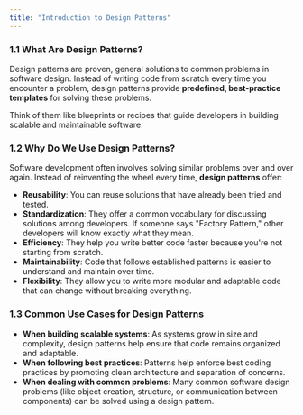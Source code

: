 ```yaml
---
title: "Introduction to Design Patterns"
---
```


### 1.1 **What Are Design Patterns?**
Design patterns are proven, general solutions to common problems in software design. Instead of writing code from scratch every time you encounter a problem, design patterns provide **predefined, best-practice templates** for solving these problems. 

Think of them like blueprints or recipes that guide developers in building scalable and maintainable software.

### 1.2 **Why Do We Use Design Patterns?**
Software development often involves solving similar problems over and over again. Instead of reinventing the wheel every time, **design patterns** offer:
- **Reusability**: You can reuse solutions that have already been tried and tested.
- **Standardization**: They offer a common vocabulary for discussing solutions among developers. If someone says "Factory Pattern," other developers will know exactly what they mean.
- **Efficiency**: They help you write better code faster because you're not starting from scratch.
- **Maintainability**: Code that follows established patterns is easier to understand and maintain over time.
- **Flexibility**: They allow you to write more modular and adaptable code that can change without breaking everything.

### 1.3 **Common Use Cases for Design Patterns**
- **When building scalable systems**: As systems grow in size and complexity, design patterns help ensure that code remains organized and adaptable.
- **When following best practices**: Patterns help enforce best coding practices by promoting clean architecture and separation of concerns.
- **When dealing with common problems**: Many common software design problems (like object creation, structure, or communication between components) can be solved using a design pattern.
